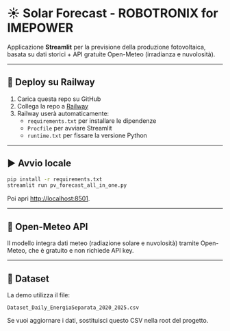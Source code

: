 # ☀️ Solar Forecast - ROBOTRONIX for IMEPOWER

Applicazione **Streamlit** per la previsione della produzione fotovoltaica,
basata su dati storici + API gratuite Open-Meteo (irradianza e nuvolosità).

---

## 🚀 Deploy su Railway

1. Carica questa repo su GitHub
2. Collega la repo a [Railway](https://railway.app)
3. Railway userà automaticamente:
   - `requirements.txt` per installare le dipendenze
   - `Procfile` per avviare Streamlit
   - `runtime.txt` per fissare la versione Python

---

## ▶️ Avvio locale

```bash
pip install -r requirements.txt
streamlit run pv_forecast_all_in_one.py
```

Poi apri [http://localhost:8501](http://localhost:8501).

---

## 🔑 Open-Meteo API

Il modello integra dati meteo (radiazione solare e nuvolosità)
tramite Open-Meteo, che è gratuito e non richiede API key.

---

## 📂 Dataset

La demo utilizza il file:

```
Dataset_Daily_EnergiaSeparata_2020_2025.csv
```

Se vuoi aggiornare i dati, sostituisci questo CSV nella root del progetto.
